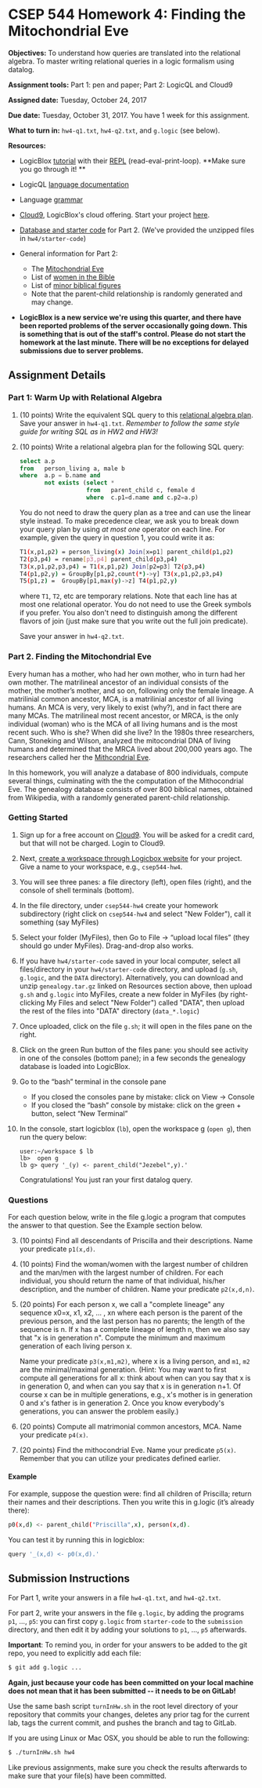 # CSEP 544 Homework 4: Finding the Mitochondrial Eve

**Objectives:**
To understand how queries are translated into the relational algebra. To master writing relational queries in a logic formalism using datalog.

**Assignment tools:**
Part 1: pen and paper; Part 2: LogicQL and Cloud9 

**Assigned date:** Tuesday, October 24, 2017

**Due date:** Tuesday, October 31, 2017. You have 1 week for this assignment.

**What to turn in:** `hw4-q1.txt`, `hw4-q2.txt`, and `g.logic` (see below).

**Resources:** 

- LogicBlox [tutorial](https://developer.logicblox.com/content/docs4/tutorial/repl/section/split.html) with their [REPL](https://developer.logicblox.com/playground/) (read-eval-print-loop). 
**Make sure you go through it! **
    
- LogicQL [language documentation](https://developer.logicblox.com/content/docs4/core-reference/webhelp/part-logiql.html)
    
- Language [grammar](https://developer.logicblox.com/content/docs4/core-reference/webhelp/grammar.html)
    
- [Cloud9](https://c9.io/login), LogicBlox's cloud offering. Start your project [here](https://developer.logicblox.com/using-cloud9-for-logicblox/). 

- [Database and starter code](https://courses.cs.washington.edu/courses/cse344/genealogy.tar.gz) for Part 2. (We've provided the unzipped files in `hw4/starter-code`)

- General information for Part 2:    
    - The [Mitochondrial Eve](https://en.wikipedia.org/wiki/Mitochondrial_Eve)        
    - List of [women in the Bible](https://en.wikipedia.org/wiki/List_of_women_in_the_Bible)         
    - List of [minor biblical figures](https://en.wikipedia.org/wiki/List_of_minor_biblical_figures,_A%E2%80%93K)        
    - Note that the parent-child relationship is randomly generated and may change.
- **LogicBlox is a new service we're using this quarter, and there have been reported problems of the server occasionally going down. This is something that is out of the staff's control. Please do not start the homework at the last minute. There will be no exceptions for delayed submissions due to server problems.**


## Assignment Details

### Part 1: Warm Up with Relational Algebra

1. (10 points) Write the equivalent SQL query to this [relational algebra plan](ra.pdf "Relational Algebra Plan"). Save your answer in `hw4-q1.txt`. *Remember to follow the same style guide for writing SQL as in HW2 and HW3!*

2. (10 points) Write a relational algebra plan for the following SQL query:

    ```sql
    select a.p
    from   person_living a, male b
    where  a.p = b.name and 
           not exists (select * 
                       from   parent_child c, female d 
                       where  c.p1=d.name and c.p2=a.p)
   ```

    You do not need to draw the query plan as a tree and can use the linear style instead. To make precedence clear, we ask you to break down your query plan by using *at most one* operator on each line.  For example, given the query in question 1, you could write it as:

    ```sh
    T1(x,p1,p2) = person_living(x) Join[x=p1] parent_child(p1,p2)
    T2(p3,p4) = rename[p3,p4] parent_child(p3,p4)
    T3(x,p1,p2,p3,p4) = T1(x,p1,p2) Join[p2=p3] T2(p3,p4)
    T4(p1,p2,y) = GroupBy[p1,p2,count(*)->y] T3(x,p1,p2,p3,p4)
    T5(p1,z) =  GroupBy[p1,max(y)->z] T4(p1,p2,y)
    ```

    where `T1`, `T2`, etc are temporary relations. Note that each line has at most one relational operator. You do not need to use the Greek symbols if you prefer. You also don't need to distinguish among the different flavors of join (just make sure that you write out the full join predicate). 

    Save your answer in `hw4-q2.txt`. 


### Part 2. Finding the Mitochondrial Eve

Every human has a mother, who had her own mother, who in turn had her own mother.  The matrilineal ancestor of an individual consists of the mother, the mother’s mother, and so on, following only the female lineage.  A matrilinial common ancestor, MCA, is a matrilinial ancestor of all living humans.  An MCA is very, very likely to exist (why?), and in fact there are many MCAs.  The matrilineal most recent ancestor, or MRCA, is the only individual (woman) who is the MCA of all living humans and is the most recent such.  Who is she?  When did she live?  In the 1980s three researchers, Cann, Stoneking and Wilson, analyzed the mitocondrial DNA of living humans and determined that the MRCA lived about 200,000 years ago.  The researchers called her the [Mithcondrial Eve](https://en.wikipedia.org/wiki/Mitochondrial_Eve).

In this homework, you will analyze a database of 800 individuals, compute several things, culminating with the the computation of the Mithocondrial Eve.  The genealogy database consists of over 800 biblical names, obtained from Wikipedia, with a randomly generated parent-child relationship.

### Getting Started

1. Sign up for a free account on [Cloud9](https://c9.io/login).  You will be asked for a credit card, but that will not be charged.  Login to Cloud9.
2. Next, [create a workspace through Logicbox website](https://developer.logicblox.com/using-cloud9-for-logicblox/) for your project.  Give a name to your workspace, e.g., `csep544-hw4`.
3. You will see three panes: a file directory (left), open files (right), and the console of shell terminals (bottom). 
4. In the file directory, under `csep544-hw4` create your homework subdirectory (right click on `csep544-hw4` and select "New Folder"), call it something (say MyFiles)
5. Select your folder (MyFiles), then Go to File → “upload local files” (they should go under MyFiles). Drag-and-drop also works.
6. If you have `hw4/starter-code` saved in your local computer, select all files/directory in your `hw4/starter-code` directory, and upload (`g.sh`, `g.logic`, and the `DATA` directory).
    Alternatively, you can download and unzip `genealogy.tar.gz` linked on Resources section above, then upload `g.sh` and `g.logic` into MyFiles, create a new folder in MyFiles (by right-clicking My Files and select "New Folder") called "DATA", then upload the rest of the files into "DATA" directory (`data_*.logic`)
7. Once uploaded, click on the file `g.sh`; it will open in the files pane on the right.
8. Click on the green Run button of the files pane: you should see activity in one of the consoles (bottom pane); in a few seconds the genealogy database is loaded into LogicBlox.
9. Go to the “bash” terminal in the console pane
    - If you closed the consoles pane by mistake: click on View -> Console
    - If you closed the “bash” console by mistake: click on the green + button, select “New Terminal”
10. In the console, start logicblox (`lb`), open the workspace g (`open g`), then run the query below:
    ```
    user:~/workspace $ lb
    lb>  open g
    lb g> query '_(y) <- parent_child("Jezebel",y).'
    ```
  
    Congratulations! You just ran your first datalog query.

### Questions
For each question below, write in the file g.logic a program that computes the answer to that question. See the Example section below.

3. (10 points) Find all descendants of Priscilla and their descriptions.  Name your predicate `p1(x,d)`.


4. (10 points) Find the woman/women with the largest number of children and the man/men with the largest number of children. For each individual, you should return the name of that individual, his/her description, and the number of children. Name your predicate `p2(x,d,n)`.


5. (20 points) For each person x, we call a "complete lineage" any sequence x0=x, x1, x2, … , xn where each person is the parent of the previous person, and the last person has no parents; the length of the sequence is n.  If x has a complete lineage of length n, then we also say that "x is in generation n".  Compute the minimum and maximum generation of each living person x. 

    Name your predicate `p3(x,m1,m2)`, where x is a living person, and `m1`, `m2` are the minimal/maximal generation. (Hint: You may want to first compute all generations for all x: think about when can you say that x is in generation 0, and when can you say that x is in generation n+1.  Of course x can be in multiple generations, e.g., x's mother is in generation 0 and x's father is in generation 2.   Once you know everybody's generations, you can answer the problem easily.)

6. (20 points) Compute all matrimonial common ancestors, MCA. Name your predicate `p4(x)`.

7. (20 points) Find the mithocondrial Eve.  Name your predicate `p5(x)`. Remember that you can utilize your predicates defined earlier.


#### Example

For example, suppose the question were: find all children of Priscilla; return their names and their descriptions. Then you write this in g.logic (it’s already there):

```sh
p0(x,d) <- parent_child("Priscilla",x), person(x,d).
```

You can test it by running this in logicblox:

```sh
query '_(x,d) <- p0(x,d).'
```
	
## Submission Instructions

For Part 1, write your answers in a file `hw4-q1.txt`, and `hw4-q2.txt`.

For part 2, write your answers in the file `g.logic`, by adding the programs `p1`, ..., `p5`: you can first copy `g.logic` from `starter-code` to the `submission` directory, and then edit it by adding your solutions to `p1`, ..., `p5` afterwards.

**Important**: To remind you, in order for your answers to be added to the git repo, 
you need to explicitly add each file:

```sh
$ git add g.logic ...
```

**Again, just because your code has been committed on your local machine does not mean that it has been 
submitted -- it needs to be on GitLab!**

Use the same bash script `turnInHw.sh` in the root level directory of your repository that 
commits your changes, deletes any prior tag for the current lab, tags the current commit,
and pushes the branch and tag to GitLab. 

If you are using Linux or Mac OSX, you should be able to run the following:

```sh
$ ./turnInHw.sh hw4
```

Like previous assignments, make sure you check the results afterwards to make sure that your file(s)
have been committed.
